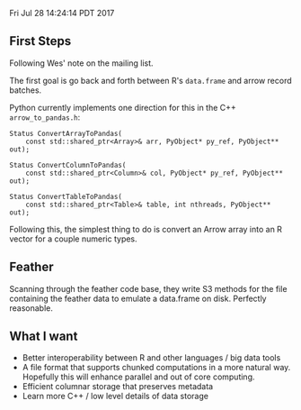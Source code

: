 Fri Jul 28 14:24:14 PDT 2017

## First Steps

Following Wes' note on the mailing list.

The first goal is go back and forth between R's `data.frame` and arrow
record batches.

Python currently implements one direction for this in the C++
`arrow_to_pandas.h`:

```
Status ConvertArrayToPandas(
    const std::shared_ptr<Array>& arr, PyObject* py_ref, PyObject** out);

Status ConvertColumnToPandas(
    const std::shared_ptr<Column>& col, PyObject* py_ref, PyObject** out);

Status ConvertTableToPandas(
    const std::shared_ptr<Table>& table, int nthreads, PyObject** out);
```

Following this, the simplest thing to do is convert an Arrow array into an
R vector for a couple numeric types.


## Feather

Scanning through the feather code base, they write S3 methods for the file
containing the feather data to emulate a data.frame on disk. Perfectly
reasonable.


## What I want

- Better interoperability between R and other languages / big data tools
- A file format that supports chunked computations in a more natural way.
  Hopefully this will enhance parallel and out of core computing.
- Efficient columnar storage that preserves metadata
- Learn more C++ / low level details of data storage
